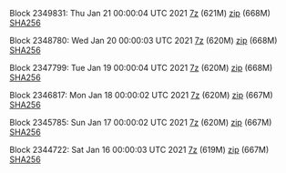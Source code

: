 Block 2349831: Thu Jan 21 00:00:04 UTC 2021 [7z](https://transfer.sh/2t7o2/bootstrap.dat.20210121.7z) (621M) [zip](https://transfer.sh/qIuqw/bootstrap.dat.20210121.zip) (668M) [SHA256](https://transfer.sh/ee1Ay/sha256.txt)

Block 2348780: Wed Jan 20 00:00:03 UTC 2021 [7z](https://transfer.sh/go4Yv/bootstrap.dat.20210120.7z) (620M) [zip](https://transfer.sh/6WPem/bootstrap.dat.20210120.zip) (668M) [SHA256](https://transfer.sh/DEK7E/sha256.txt)

Block 2347799: Tue Jan 19 00:00:04 UTC 2021 [7z](https://transfer.sh/13CQlY/bootstrap.dat.20210119.7z) (620M) [zip](https://transfer.sh/vjzAh/bootstrap.dat.20210119.zip) (668M) [SHA256](https://transfer.sh/YD1lu/sha256.txt)

Block 2346817: Mon Jan 18 00:00:02 UTC 2021 [7z](https://transfer.sh/r9a5Z/bootstrap.dat.20210118.7z) (620M) [zip](https://transfer.sh/10k0KI/bootstrap.dat.20210118.zip) (667M) [SHA256](https://transfer.sh/EE472/sha256.txt)

Block 2345785: Sun Jan 17 00:00:02 UTC 2021 [7z](https://transfer.sh/UdkHa/bootstrap.dat.20210117.7z) (620M) [zip](https://transfer.sh/B1CSY/bootstrap.dat.20210117.zip) (667M) [SHA256](https://transfer.sh/IPkE8/sha256.txt)

Block 2344722: Sat Jan 16 00:00:03 UTC 2021 [7z](https://transfer.sh/a3GDR/bootstrap.dat.20210116.7z) (619M) [zip](https://transfer.sh/xpiHp/bootstrap.dat.20210116.zip) (667M) [SHA256](https://transfer.sh/w5OOU/sha256.txt)
